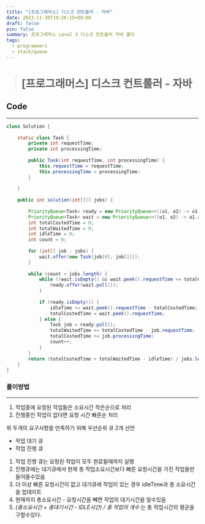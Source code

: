 ```yaml
---
title: "[프로그래머스] 디스크 컨트롤러 - 자바"
date: 2023-11-30T19:26:15+09:00
draft: false
pin: false
summary: 프로그래머스 Level 3 디스크 컨트롤러 자바 풀이
tags:
  - programmers
  - stack/queue
---
```


> # [프로그래머스] 디스크 컨트롤러 - 자바

## Code
---

```java
class Solution {  
  
    static class Task {  
        private int requestTime;  
        private int processingTime;  
  
        public Task(int requestTime, int processingTime) {  
            this.requestTime = requestTime;  
            this.processingTime = processingTime;  
        }  
  
    }  
  
    public int solution(int[][] jobs) {  
  
        PriorityQueue<Task> ready = new PriorityQueue<>((o1, o2) -> o1.processingTime - o2.processingTime);  
        PriorityQueue<Task> wait = new PriorityQueue<>((o1, o2) -> o1.requestTime - o2.requestTime);  
        int totalCostedTime = 0;  
        int totalWaitedTime = 0;  
        int idleTime = 0;  
        int count = 0;  
  
        for (int[] job : jobs) {  
            wait.offer(new Task(job[0], job[1]));  
        }  
  
        while (count < jobs.length) {  
            while (!wait.isEmpty() && wait.peek().requestTime <= totalCostedTime) {  
                ready.offer(wait.poll());  
            }  
  
            if (ready.isEmpty()) {  
                idleTime += wait.peek().requestTime - totalCostedTime;  
                totalCostedTime = wait.peek().requestTime;  
            } else {  
                Task job = ready.poll();  
                totalWaitedTime += totalCostedTime - job.requestTime;  
                totalCostedTime += job.processingTime;  
                count++;  
            }  
        }  
        return (totalCostedTime + totalWaitedTime - idleTime) / jobs.length;  
    }  
}
```


### 풀이방법
---

1. 작업중에 요청된 작업들은 소요시간 작은순으로 처리
2.  진행중인 작업이 없다면 요청 시간 빠른순 처리

위 두개의 요구사항을 만족하기 위해 우선순위 큐 2개 선언
- 작업 대기 큐
- 작업 진행 큐

1. 작업 진행 큐는 요청된 작업이 모두 완료될때까지 실행
2. 진행큐에는 대기큐에서 현재 총 작업소요시간보다  빠른 요청시간을 가진 작업들만 들어올수있음
3. 더 이상 빠른 요청시간이 없고 대기큐에 작업이 있는 경우 idleTime과 총 소요시간을 업데이트
4. 현재까지 총소요시간 - 요청시간을 빼면 작업의 대기시간을 알수있음
5. _(총소요시간 + 총대기시간  - IDLE시간) / 총 작업의 개수_ 는 총 작업시간의 평균을 구할수있다.

